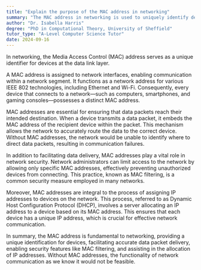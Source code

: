 ```yaml
---
title: "Explain the purpose of the MAC address in networking"
summary: "The MAC address in networking is used to uniquely identify devices on a network at the data link layer."
author: "Dr. Isabella Harris"
degree: "PhD in Computational Theory, University of Sheffield"
tutor_type: "A-Level Computer Science Tutor"
date: 2024-09-16
---
```


In networking, the Media Access Control (MAC) address serves as a unique identifier for devices at the data link layer.

A MAC address is assigned to network interfaces, enabling communication within a network segment. It functions as a network address for various IEEE 802 technologies, including Ethernet and Wi-Fi. Consequently, every device that connects to a network—such as computers, smartphones, and gaming consoles—possesses a distinct MAC address.

MAC addresses are essential for ensuring that data packets reach their intended destination. When a device transmits a data packet, it embeds the MAC address of the recipient device within the packet. This mechanism allows the network to accurately route the data to the correct device. Without MAC addresses, the network would be unable to identify where to direct data packets, resulting in communication failures.

In addition to facilitating data delivery, MAC addresses play a vital role in network security. Network administrators can limit access to the network by allowing only specific MAC addresses, effectively preventing unauthorized devices from connecting. This practice, known as MAC filtering, is a common security measure employed in many networks.

Moreover, MAC addresses are integral to the process of assigning IP addresses to devices on the network. This process, referred to as Dynamic Host Configuration Protocol (DHCP), involves a server allocating an IP address to a device based on its MAC address. This ensures that each device has a unique IP address, which is crucial for effective network communication.

In summary, the MAC address is fundamental to networking, providing a unique identification for devices, facilitating accurate data packet delivery, enabling security features like MAC filtering, and assisting in the allocation of IP addresses. Without MAC addresses, the functionality of network communication as we know it would not be feasible.
    